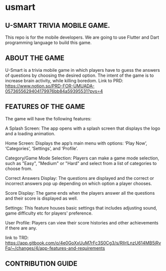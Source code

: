# usmart

## U-SMART TRIVIA MOBILE GAME.

This repo is for the mobile developers. We are going to use Flutter and Dart programming language to build this game.

## ABOUT THE GAME

U-Smart is a trivia mobile game in which players have to guess the answers of questions by choosing the desired option.
The intent of the game is to increase brain activity, while killing boredom.
Link to PRD: https://www.notion.so/PRD-FOR-UMUADA-0573655629404179976bb84a59395531?pvs=4

## FEATURES OF THE GAME

The game will have the following features:

A Splash Screen: The app opens with a splash screen that displays the logo and a loading animation.

Home Screen: Displays the app’s main menu with options: ‘Play Now’, ‘Categories’, ‘Settings’, and ‘Profile’.

Category/Game Mode Selection: Players can make a game mode selection, such as "Easy", "Medium" or "Hard" and select from a list of categories to choose from.

Correct Answers Display: The questions are displayed and the correct or incorrect answers pop up depending on which option a player chooses.

Score Display: The game ends when the players answer all the questions and their score is displayed as well.

Settings: This feature houses basic settings that includes adjusting sound, game difficulty etc for players' preference.

User Profile: Players can view their score histories and other achievements if there are any.

link to TRD: https://app.gitbook.com/o/4e0GoXxUuM7rFc3S0Cg3/s/RllrlLnzU614MB5jRvFq/~/changes/4/app-features-and-requirements

## CONTRIBUTION GUIDE

